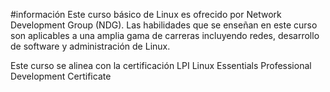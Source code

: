 
#información
Este curso básico de Linux es ofrecido por Network Development Group (NDG).  Las habilidades que se enseñan en este curso son aplicables a una amplia gama de carreras incluyendo redes, desarrollo de software y administración de Linux.

Este curso se alinea con la certificación LPI Linux Essentials Professional Development Certificate

